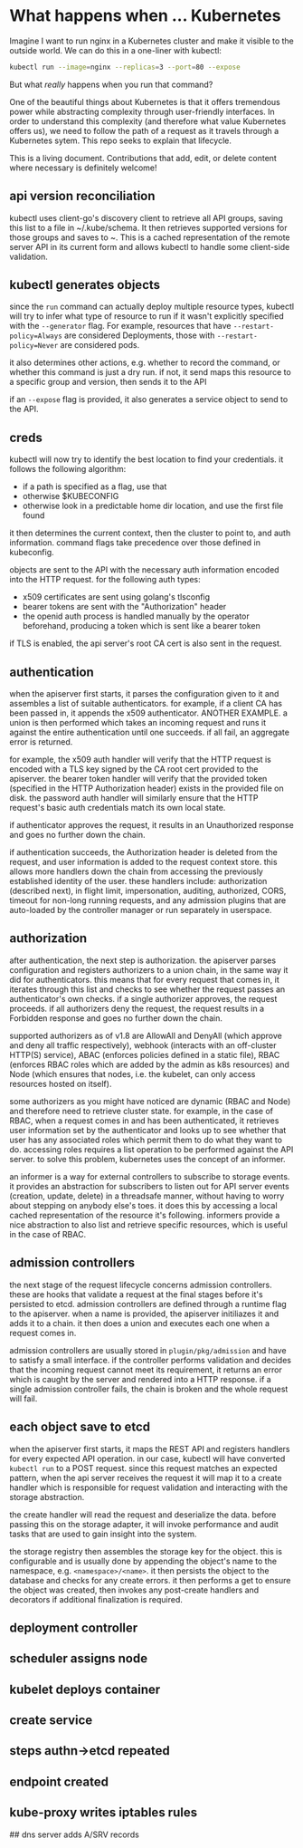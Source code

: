 # What happens when ... Kubernetes

Imagine I want to run nginx in a Kubernetes cluster and make it visible to the outside world. We can do this in a one-liner with kubectl:

```bash
kubectl run --image=nginx --replicas=3 --port=80 --expose
```

But what _really_ happens when you run that command?

One of the beautiful things about Kubernetes is that it offers tremendous power while abstracting complexity through user-friendly interfaces. In order to understand this complexity (and therefore what value Kubernetes offers us), we need to follow the path of a request as it travels through a Kubernetes sytem. This repo seeks to explain that lifecycle.

This is a living document. Contributions that add, edit, or delete content where necessary is definitely welcome!

## api version reconciliation

kubectl uses client-go's discovery client to retrieve all API groups, saving this list to a file in ~/.kube/schema. It then retrieves supported versions for those groups and saves to ~. This is a cached representation of the remote server API in its current form and allows kubectl to handle some client-side validation. 

## kubectl generates objects

since the `run` command can actually deploy multiple resource types, kubectl will try to infer what type of resource to run if it wasn't explicitly specified with the `--generator` flag. For example, resources that have `--restart-policy=Always` are considered Deployments, those with `--restart-policy=Never` are considered pods. 

it also determines other actions, e.g. whether to record the command, or whether this command is just a dry run. if not, it send maps this resource to a specific group and version, then sends it to the API

if an `--expose` flag is provided, it also generates a service object to send to the API.

## creds

kubectl will now try to identify the best location to find your credentials. it follows the following algorithm:

- if a path is specified as a flag, use that
- otherwise $KUBECONFIG
- otherwise look in a predictable home dir location, and use the first file found

it then determines the current context, then the cluster to point to, and auth information. command flags take precedence over those defined in kubeconfig.

objects are sent to the API with the necessary auth information encoded into the HTTP request. for the following auth types:

- x509 certificates are sent using golang's tlsconfig
- bearer tokens are sent with the "Authorization" header
- the openid auth process is handled manually by the operator beforehand, producing a token which is sent like a bearer token

if TLS is enabled, the api server's root CA cert is also sent in the request.

## authentication

when the apiserver first starts, it parses the configuration given to it and assembles a list of suitable authenticators. for example, if a client CA has been passed in, it appends the x509 authenticator. ANOTHER EXAMPLE. a union is then performed which takes an incoming request and runs it against the entire authentication until one succeeds. if all fail, an aggregate error is returned.

for example, the x509 auth handler will verify that the HTTP request is encoded with a TLS key signed by the CA root cert provided to the apiserver. the bearer token handler will verify that the provided token (specified in the HTTP Authorization header) exists in the provided file on disk. the password auth handler will similarly ensure that the HTTP request's basic auth credentials match its own local state.

if authenticator approves the request, it results in an Unauthorized response and goes no further down the chain.

if authentication succeeds, the Authorization header is deleted from the request, and user information is added to the request context store. this allows more handlers down the chain from accessing the previously established identity of the user. these handlers include: authorization (described next), in flight limit, impersonation, auditing, authorized, CORS, timeout for non-long running requests, and any admission plugins that are auto-loaded by the controller manager or run separately in userspace.

## authorization

after authentication, the next step is authorization. the apiserver parses configuration and registers authorizers to a union chain, in the same way it did for authenticators. this means that for every request that comes in, it iterates through this list and checks to see whether the request passes an authenticator's own checks. if a single authorizer approves, the request proceeds.  if all authorizers deny the request, the request results in a Forbidden response and goes no further down the chain.

supported authorizers as of v1.8 are AllowAll and DenyAll (which approve and deny all traffic respectively), webhook (interacts with an off-cluster HTTP(S) service), ABAC (enforces policies defined in a static file), RBAC (enforces RBAC roles which are added by the admin as k8s resources) and Node (which ensures that nodes, i.e. the kubelet, can only access resources hosted on itself).

some authorizers as you might have noticed are dynamic (RBAC and Node) and therefore need to retrieve cluster state. for example, in the case of RBAC, when a request comes in and has been authenticated, it retrieves user information set by the authenticator and looks up to see whether that user has any associated roles which permit them to do what they want to do. accessing roles requires a list operation to be performed against the API server. to solve this problem, kubernetes uses the concept of an informer.

an informer is a way for external controllers to subscribe to storage events. it provides an abstraction for subscribers to listen out for API server events (creation, update, delete) in a threadsafe manner, without having to worry about stepping on anybody else's toes. it does this by accessing a local cached representation of the resource it's following. informers provide a nice abstraction to also list and retrieve specific resources, which is useful in the case of RBAC.

## admission controllers

the next stage of the request lifecycle concerns admission controllers. these are hooks that validate a request at the final stages before it's persisted to etcd. admission controllers are defined through a runtime flag to the apiserver. when a name is provided, the apiserver initiliazes it and adds it to a chain. it then does a union and executes each one when a request comes in. 

admission controllers are usually stored in `plugin/pkg/admission` and have to satisfy a small interface. if the controller performs validation and decides that the incoming request cannot meet its requirement, it returns an error which is caught by the server and rendered into a HTTP response. if a single admission controller fails, the chain is broken and the whole request will fail.

## each object save to etcd

when the apiserver first starts, it maps the REST API and registers handlers for every expected API operation. in our case, kubectl will have converted `kubectl run` to a POST request. since this request matches an expected pattern, when the api server receives the request it will map it to a create handler which is responsible for request validation and interacting with the storage abstraction.

the create handler will read the request and deserialize the data. before passing this on the storage adapter, it will invoke performance and audit tasks that are used to gain insight into the system. 

the storage registry then assembles the storage key for the object. this is configurable and is usually done by appending the object's name to the namespace, e.g. `<namespace>/<name>`. it then persists the object to the database and checks for any create errors. it then performs a get to ensure the object was created, then invokes any post-create handlers and decorators if additional finalization is required.

## deployment controller

## scheduler assigns node

## kubelet deploys container

## create service

## steps authn->etcd repeated

## endpoint created

## kube-proxy writes iptables rules

## dns server adds A/SRV records